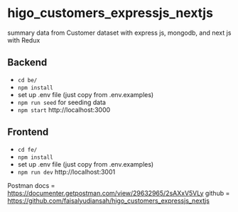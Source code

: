 # higo_customers_expressjs_nextjs
summary data from Customer dataset with express js, mongodb, and next js with Redux

## Backend
- `cd be/`
- `npm install`
- set up .env file (just copy from .env.examples)
- `npm run seed` for seeding data
- `npm start` http://localhost:3000

## Frontend
- `cd fe/`
- `npm install`
- set up .env file (just copy from .env.examples)
- `npm run dev` http://localhost:3001

Postman docs = https://documenter.getpostman.com/view/29632965/2sAXxV5VLy
github = https://github.com/faisalyudiansah/higo_customers_expressjs_nextjs
